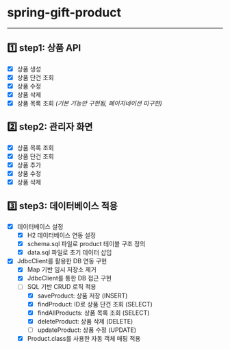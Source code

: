# **spring-gift-product**

***

## 1️⃣ step1: 상품 API

- [x] 상품 생성
- [x] 상품 단건 조회
- [x] 상품 수정
- [x] 상품 삭제
- [x] 상품 목록 조회 *(기본 기능만 구현됨, 페이지네이션 미구현)*

## 2️⃣ step2: 관리자 화면

- [x] 상품 목록 조회
- [x] 상품 단건 조회
- [x] 상품 추가
- [x] 상품 수정
- [x] 상품 삭제

## 3️⃣ step3: 데이터베이스 적용

- [x] 데이터베이스 설정
    - [x] H2 데이터베이스 연동 설정
    - [x] schema.sql 파일로 product 테이블 구조 정의
    - [x] data.sql 파일로 초기 데이터 삽입
- [x] JdbcClient를 활용한 DB 연동 구현
    - [x] Map 기반 임시 저장소 제거
    - [x] JdbcClient를 통한 DB 접근 구현
    - [ ] SQL 기반 CRUD 로직 적용
        - [x] saveProduct: 상품 저장 (INSERT)
        - [x] findProduct: ID로 상품 단건 조회 (SELECT)
        - [x] findAllProducts: 상품 목록 조회 (SELECT)
        - [x] deleteProduct: 상품 삭제 (DELETE)
        - [ ] updateProduct: 상품 수정 (UPDATE)
    - [x] Product.class를 사용한 자동 객체 매핑 적용